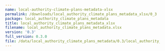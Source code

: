```yaml
---
name: local-authority-climate-plans-metadata-xlsx
permalink: /downloads/local_authority_climate_plans_metadata_xlsx/0_3
package: local_authority_climate_plans_metadata
title: local_authority_climate_plans_metadata_xlsx
filename: local_authority_climate_plans_metadata.xlsx
version: '0.3'
full_version: 0.3.0
file: /data/local_authority_climate_plans_metadata/0.3/local_authority_climate_plans_metadata.xlsx
---
```

